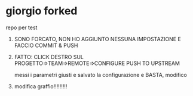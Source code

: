 giorgio forked
=======

repo per test 

1) SONO FORCATO, NON HO AGGIUNTO NESSUNA IMPOSTAZIONE E FACCIO COMMIT & PUSH

2) FATTO: CLICK DESTRO SUL PROGETTO=>TEAM=>REMOTE=>CONFIGURE PUSH TO UPSTREAM

	messi i parametri giusti e salvato la configurazione e BASTA, modifico
	
3) modifica graffio!!!!!!!!!
